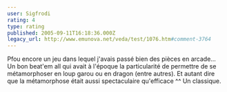 ```yaml
---
user: Sigfrodi
rating: 4
type: rating
published: 2005-09-11T16:18:36.000Z
legacy_url: http://www.emunova.net/veda/test/1076.htm#comment-3764
---
```

Pfou encore un jeu dans lequel j'avais passé bien des pièces en arcade... Un bon beat'em all qui avait à l'époque la particularité de permettre de se métamorphoser en loup garou ou en dragon (entre autres). Et autant dire que la métamorphose était aussi spectaculaire qu'efficace ^^ Un classique.